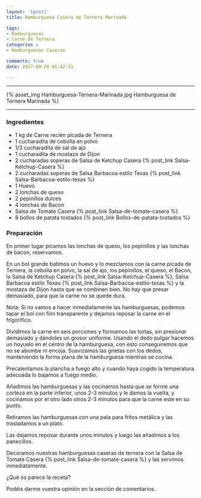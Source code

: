 ```yaml
---
layout: '[post]'
title: Hamburguesa Casera de Ternera Marinada

tags:
- Hamburguesas
- Carne de Ternera
categories :
- Hamburguesas Caseras

comments: true
date: 2017-09-28 05:42:53

---
```

---
{% asset_img Hamburguesa-Ternera-Marinada.jpg Hamburguesa de Ternera Marinada %}


---


### Ingredientes

- 1 kg de Carne recién picada de Ternera
- 1 cucharadita de cebolla en polvo
- 1/3 cucharadita de sal de ajo
- 1 cucharadita de mostaza de Dijon
- 2 cucharadas soperas de Salsa de Ketchup Casera {% post_link Salsa-Ketchup-Casera %}
- 2 cucharadas soperas de Salsa Barbacoa estilo Texas {% post_link Salsa-Barbacoa-estilo-texas %}
- 1 Huevo
- 2 lonchas de queso
- 2 pepinillos dulces
- 4 lonchas de Bacon
- Salsa de Tomate Casera {% post_link Salsa-de-tomate-casera %}
- 8 bollos de patata tostados {% post_link Bollos-de-patata-tostados %}

### Preparación

En primer lugar picamos las lonchas de queso, los pepinillos y las lonchas de bacon, reservamos.

En un bol grande batimos un huevo y lo mezclamos con la carne picada de Ternera, la cebolla en polvo, la sal de ajo, los pepinillos, el queso, el Bacon, la Salsa de Ketchup Casera {% post_link Salsa-Ketchup-Casera %}, Salsa Barbacoa estilo Texas {% post_link Salsa-Barbacoa-estilo-texas %} y la mostaza de Dijon hasta que se combinen bien. No
hay que presar demasiado, para que la carne no se quede dura.

Nota: Si no vamos a hacer inmediatamente las hamburguesas, podemos tapar el bol con film transparente y dejamos reposar la carne en el frigorífico.

Dividimos la carne en seis porciones y formamos las tortas, sin presionar demasiado y dándoles un grosor uniforme. Usando el dedo pulgar hacemos un hoyuelo en el centro de la hamburguesa, con esto conseguiremos que no se abombe ni encoja.
Suavizamos las grietas con los dedos, manteniendo la forma plana de la hamburguesa mientras se cocina.

Precalentamos la plancha a fuego alto y cuando haya cogido la temperatura adecuada lo bajamos a fuego medio.

Añadimos las hamburguesas y las cocinamos hasta que se forme una corteza en la parte inferior,  unos
2-3 minutos y le damos la vuelta, y cocinamos por el otro lado otros 2-3 minutos para que la carne este en su punto.

Retiramos las hamburguesas con una pala para fritos metálica y las trasladamos a un plato.

Las dejamos reposar durante unos minutos y luego las añadimos a los panecillos.

Decoramos nuestras hamburguesas caseras de ternera con la Salsa de Tomate Casera {% post_link Salsa-de-tomate-casera %} y las servimos inmediatamente.


¿Qué os parece la receta?

Podéis darme vuestra opinión en la sección de comentarios.
